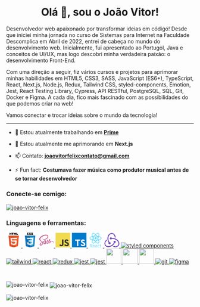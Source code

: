 <h1 align="center">Olá 👋, sou o João Vitor!</h1>
<p align="center">

Desenvolvedor web apaixonado por transformar ideias em código! Desde que iniciei minha jornada no curso de Sistemas para Internet na Faculdade Descomplica em Abril de 2022, entrei de cabeça no mundo do desenvolvimento web. Inicialmente, fui apresentado ao Portugol, Java e conceitos de UI/UX, mas logo descobri minha verdadeira paixão: o desenvolvimento Front-End.

Com uma direção a seguir, fiz vários cursos e projetos para aprimorar minhas habilidades em HTML5, CSS3, SASS, JavaScript (ES6+), TypeScript, React, Next.js, Node.js, Redux, Tailwind CSS, styled-components, Emotion, Jest, React Testing Library, Cypress, API RESTful, PostgreSQL, SQL, Git, Docker e Figma. A cada dia, fico mais fascinado com as possibilidades do que podemos criar na web!

Vamos conectar e trocar ideias sobre o mundo da tecnologia!</p>

---

- 🔭 Estou atualmente trabalhando em **[Prime](https://github.com/joao-vitor-felix/prime)**

- 🌱 Estou atualmente me aprimorando em **Next.js** 

- 📫 Contato: **joaovitorfelixcontato@gmail.com**

- ⚡ Fun fact: **Costumava fazer música como produtor musical antes de se tornar desenvolvedor**

<h3 align="left">Conecte-se comigo:</h3>
<p align="left">
<a href="https://linkedin.com/in/joao-vitor-felix" target="blank"><img align="center" src="https://raw.githubusercontent.com/rahuldkjain/github-profile-readme-generator/master/src/images/icons/Social/linked-in-alt.svg" alt="joao-vitor-felix" height="30" width="40" /></a>
</p>

<h3 align="left">Linguagens e ferramentas:</h3>
<p align="left"> 
  <a href="https://www.w3.org/html/" target="_blank" rel="noreferrer"> <img src="https://raw.githubusercontent.com/devicons/devicon/master/icons/html5/html5-original-wordmark.svg" alt="html5" width="40" height="40"/> </a>
  <a href="https://www.w3schools.com/css/" target="_blank" rel="noreferrer"> <img src="https://raw.githubusercontent.com/devicons/devicon/master/icons/css3/css3-original-wordmark.svg" alt="css3" width="40" height="40"/> </a> 
  <a href="https://sass-lang.com" target="_blank" rel="noreferrer"> <img src="https://raw.githubusercontent.com/devicons/devicon/master/icons/sass/sass-original.svg" alt="sass" width="40" height="40"/> </a>
  <a href="https://developer.mozilla.org/en-US/docs/Web/JavaScript" target="_blank" rel="noreferrer"> <img src="https://raw.githubusercontent.com/devicons/devicon/master/icons/javascript/javascript-original.svg" alt="javascript" width="40" height="40"/> </a> 
  <a href="https://www.typescriptlang.org/" target="_blank" rel="noreferrer"> <img src="https://raw.githubusercontent.com/devicons/devicon/master/icons/typescript/typescript-original.svg" alt="typescript" width="40" height="40"/> </a>
  <a href="https://react.dev" target="_blank" rel="noreferrer"> <img src="https://raw.githubusercontent.com/devicons/devicon/master/icons/react/react-original-wordmark.svg" alt="react" width="40" height="40"/> </a> 
  <a href="https://redux.js.org" target="_blank" rel="noreferrer"> <img src="https://raw.githubusercontent.com/devicons/devicon/master/icons/redux/redux-original.svg" alt="redux" width="40" height="40"/> </a>
  <a href="https://styled-components.com/" target="_blank" rel="noreferrer"> <img src="https://raw.githubusercontent.com/styled-components/brand/master/styled-components.png" alt="styled components" width="40" height="40"/> </a>
  <a href="https://tailwindcss.com/" target="_blank" rel="noreferrer"> <img src="https://tailwindcss.com/_next/static/media/tailwindcss-mark.3c5441fc7a190fb1800d4a5c7f07ba4b1345a9c8.svg" alt="tailwind" width="40" height="40"/> </a>
  <a href="https://nextjs.org/" target="_blank" rel="noreferrer"> <img src="https://www.svgrepo.com/show/354113/nextjs-icon.svg" alt="react" width="40" height="40"/> </a>
  <a href="https://nodejs.org/en" target="_blank" rel="noreferrer"> <img src="https://logospng.org/download/node-js/logo-node-js-1024.png" alt="redux" width="40" height="40"/> </a>
  <a href="https://jestjs.io" target="_blank" rel="noreferrer"> <img src="https://www.vectorlogo.zone/logos/jestjsio/jestjsio-icon.svg" alt="jest" width="40" height="40"/> </a>
  <a href="https://vitest.dev/" target="_blank" rel="noreferrer"> <img src="https://vitest.dev/logo-shadow.svg" alt="jest" width="40" height="40"/> </a>
  <a href="https://testing-library.com/" target="_blank" rel="noreferrer"> <img src="https://testing-library.com/img/octopus-64x64.png" width="40" height="40"/> </a>
  <a href="https://www.cypress.io/" target="_blank" rel="noreferrer"> <img src="https://uploads-ssl.webflow.com/62d9b9c78f111f03f778e150/644b52b843a3f6addffd6456_cypress.png" width="40" height="40"/> </a>
  <a href="https://www.docker.com/" target="_blank" rel="noreferrer"> <img src="https://cdn-icons-png.flaticon.com/512/919/919853.png" width="40" height="40"/> </a>
  <a href="https://git-scm.com/" target="_blank" rel="noreferrer"> <img src="https://www.vectorlogo.zone/logos/git-scm/git-scm-icon.svg" alt="git" width="40" height="40"/> </a> 
  <a href="https://www.figma.com/" target="_blank" rel="noreferrer"> <img src="https://www.vectorlogo.zone/logos/figma/figma-icon.svg" alt="figma" width="40" height="40"/> </a></p>
<p align="left"> <a href="https://twitter.com/" target="blank"><img src="https://img.shields.io/twitter/follow/?logo=twitter&style=for-the-badge" alt="" /></a> </p>

<p><img align="left" src="https://github-readme-stats.vercel.app/api/top-langs?username=joao-vitor-felix&show_icons=true&locale=en&layout=compact" alt="joao-vitor-felix" /></p>

<p>&nbsp;<img align="center" src="https://github-readme-stats.vercel.app/api?username=joao-vitor-felix&show_icons=true&locale=en" alt="joao-vitor-felix" /></p>

<p><img align="center" src="https://github-readme-streak-stats.herokuapp.com/?user=joao-vitor-felix&" alt="joao-vitor-felix" /></p>
